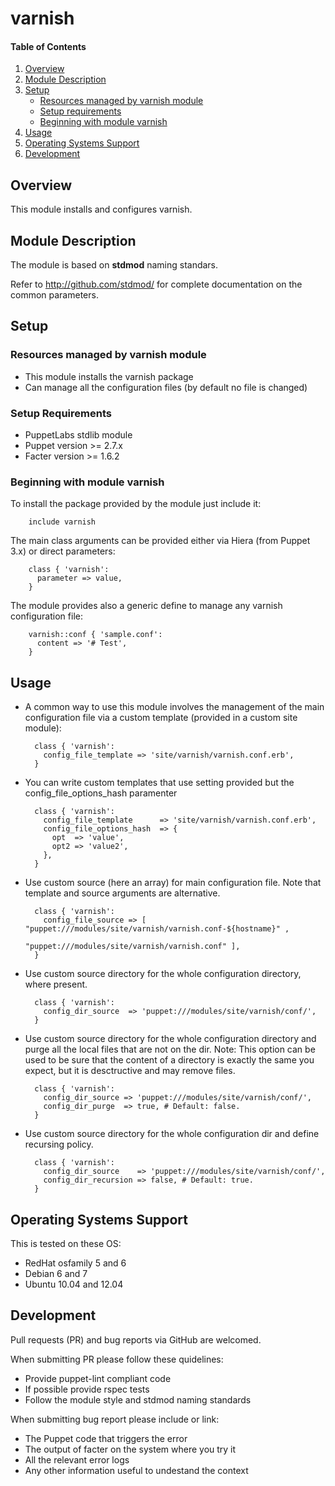 # varnish

#### Table of Contents

1. [Overview](#overview)
2. [Module Description](#module-description)
3. [Setup](#setup)
    * [Resources managed by varnish module](#resources-managed-by-varnish-module)
    * [Setup requirements](#setup-requirements)
    * [Beginning with module varnish](#beginning-with-module-varnish)
4. [Usage](#usage)
5. [Operating Systems Support](#operating-systems-support)
6. [Development](#development)

## Overview

This module installs and configures varnish.

## Module Description

The module is based on **stdmod** naming standars.

Refer to http://github.com/stdmod/ for complete documentation on the common parameters.


## Setup

### Resources managed by varnish module
* This module installs the varnish package
* Can manage all the configuration files (by default no file is changed)

### Setup Requirements
* PuppetLabs stdlib module
* Puppet version >= 2.7.x
* Facter version >= 1.6.2

### Beginning with module varnish

To install the package provided by the module just include it:

        include varnish

The main class arguments can be provided either via Hiera (from Puppet 3.x) or direct parameters:

        class { 'varnish':
          parameter => value,
        }

The module provides also a generic define to manage any varnish configuration file:

        varnish::conf { 'sample.conf':
          content => '# Test',
        }


## Usage

* A common way to use this module involves the management of the main configuration file via a custom template (provided in a custom site module):

        class { 'varnish':
          config_file_template => 'site/varnish/varnish.conf.erb',
        }

* You can write custom templates that use setting provided but the config_file_options_hash paramenter

        class { 'varnish':
          config_file_template      => 'site/varnish/varnish.conf.erb',
          config_file_options_hash  => {
            opt  => 'value',
            opt2 => 'value2',
          },
        }

* Use custom source (here an array) for main configuration file. Note that template and source arguments are alternative.

        class { 'varnish':
          config_file_source => [ "puppet:///modules/site/varnish/varnish.conf-${hostname}" ,
                                  "puppet:///modules/site/varnish/varnish.conf" ],
        }


* Use custom source directory for the whole configuration directory, where present.

        class { 'varnish':
          config_dir_source  => 'puppet:///modules/site/varnish/conf/',
        }

* Use custom source directory for the whole configuration directory and purge all the local files that are not on the dir.
  Note: This option can be used to be sure that the content of a directory is exactly the same you expect, but it is desctructive and may remove files.

        class { 'varnish':
          config_dir_source => 'puppet:///modules/site/varnish/conf/',
          config_dir_purge  => true, # Default: false.
        }

* Use custom source directory for the whole configuration dir and define recursing policy.

        class { 'varnish':
          config_dir_source    => 'puppet:///modules/site/varnish/conf/',
          config_dir_recursion => false, # Default: true.
        }


## Operating Systems Support

This is tested on these OS:
- RedHat osfamily 5 and 6
- Debian 6 and 7
- Ubuntu 10.04 and 12.04


## Development

Pull requests (PR) and bug reports via GitHub are welcomed.

When submitting PR please follow these quidelines:
- Provide puppet-lint compliant code
- If possible provide rspec tests
- Follow the module style and stdmod naming standards

When submitting bug report please include or link:
- The Puppet code that triggers the error
- The output of facter on the system where you try it
- All the relevant error logs
- Any other information useful to undestand the context
